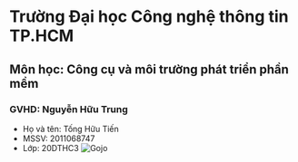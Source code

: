 # Trường Đại học Công nghệ thông tin TP.HCM
## Môn học: Công cụ và môi trường phát triển phần mềm
### GVHD: Nguyễn Hữu Trung
- Họ và tên: Tống Hữu Tiến
- MSSV: 2011068747
- Lớp: 20DTHC3
![Gojo](https://tiki.vn/blog/wp-content/uploads/2023/03/Satoru_Gojo_thumb.webp)
